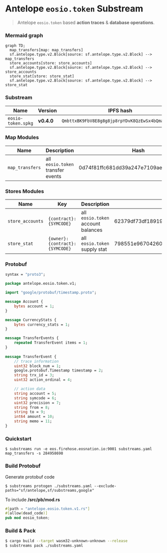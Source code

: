 # Antelope `eosio.token` Substream

> Antelope `eosio.token` based **action traces** & **database operations**.

### Mermaid graph

```mermaid
graph TD;
  map_transfers[map: map_transfers]
  sf.antelope.type.v2.Block[source: sf.antelope.type.v2.Block] --> map_transfers
  store_accounts[store: store_accounts]
  sf.antelope.type.v2.Block[source: sf.antelope.type.v2.Block] --> store_accounts
  store_stat[store: store_stat]
  sf.antelope.type.v2.Block[source: sf.antelope.type.v2.Block] --> store_stat
```

### Substream

| Name                | Version     | IPFS hash |
|---------------------|-------------|-----------|
| `eosio-token.spkg`  | **v0.4.0**  | `QmbttxBK9FbV8E8g8g8jp8rpYDvK8QzEwSx4bQmafngXpJ`

### Map Modules

| Name                  | Description                          | Hash      |
|-----------------------|--------------------------------------|-----------|
| `map_transfers`       | all `eosio.token` transfer events    | 0d74f81ffc681dd39a247e7109aec4f5de4ab519

### Stores Modules

| Name             | Key                              |  Description                        | Hash    |
|------------------|----------------------------------|-------------------------------------|---------|
| `store_accounts` | `{contract}:{SYMCODE}`           |  all `eosio.token` account balances | 62379df73df1891983f4e2d4b30e97e95ba5c384
| `store_stat`     | `{owner}:{contract}:{SYMCODE}`   |  all `eosio.token` supply stat      | 798551e967042603c00dbc13d615b2ca56cb6511

### Protobuf

```proto
syntax = "proto3";

package antelope.eosio.token.v1;

import "google/protobuf/timestamp.proto";

message Account {
    bytes account = 1;
}

message CurrencyStats {
    bytes currency_stats = 1;
}

message TransferEvents {
    repeated TransferEvent items = 1;
}
  
message TransferEvent {
    // trace information
    uint32 block_num = 1;
    google.protobuf.Timestamp timestamp = 2;
    string trx_id = 3;
    uint32 action_ordinal = 4;

    // action data
    string account = 5;
    string symcode = 6;
    uint32 precision = 7;
    string from = 8;
    string to = 9;
    int64 amount = 10;
    string memo = 11;
}
```

### Quickstart

```
$ substreams run -e eos.firehose.eosnation.io:9001 substreams.yaml map_transfers -s 284958698
```

### Build Protobuf

Generate protobuf code

```
$ substreams protogen ./substreams.yaml --exclude-paths="sf/antelope,sf/substreams,google"
```

To include **/src/pb/mod.rs**

```rs
#[path = "antelope.eosio.token.v1.rs"]
#[allow(dead_code)]
pub mod eosio_token;
```

### Build & Pack

```bash
$ cargo build --target wasm32-unknown-unknown --release
$ substreams pack ./substreams.yaml
```

